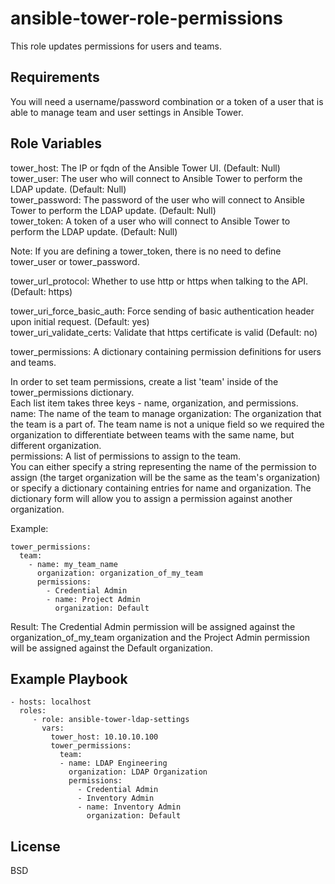 ansible-tower-role-permissions
=========

This role updates permissions for users and teams.

Requirements
------------

You will need a username/password combination or a token of a user that is able to manage team and user settings in Ansible Tower.

Role Variables
--------------

tower_host: The IP or fqdn of the Ansible Tower UI. (Default: Null) 
tower_user: The user who will connect to Ansible Tower to perform the LDAP update. (Default: Null)  
tower_password: The password of the user who will connect to Ansible Tower to perform the LDAP update. (Default: Null)  
tower_token: A token of a user who will connect to Ansible Tower to perform the LDAP update. (Default: Null)  

Note: If you are defining a tower_token, there is no need to define tower_user or tower_password.  

tower_url_protocol: Whether to use http or https when talking to the API. (Default: https)  

tower_uri_force_basic_auth: Force sending of basic authentication header upon initial request. (Default: yes)  
tower_uri_validate_certs: Validate that https certificate is valid (Default: no)  

tower_permissions: A dictionary containing permission definitions for users and teams.  

In order to set team permissions, create a list 'team' inside of the tower_permissions dictionary.  
Each list item takes three keys - name, organization, and permissions.  
name: The name of the team to manage
organization: The organization that the team is a part of.  The team name is not a unique field so we required the organization to differentiate between teams with the same name, but different organization.  
permissions: A list of permissions to assign to the team.  
You can either specify a string representing the name of the permission to assign (the target organization will be the same as the team's organization) or specify a dictionary containing entries for name and organization.  The dictionary form will allow you to assign a permission against another organization.  

Example:

    tower_permissions:
      team:
        - name: my_team_name
          organization: organization_of_my_team
          permissions:
            - Credential Admin
            - name: Project Admin
              organization: Default

Result: The Credential Admin permission will be assigned against the organization_of_my_team organization and the Project Admin permission will be assigned against the Default organization.



Example Playbook
----------------

    - hosts: localhost
      roles:
         - role: ansible-tower-ldap-settings
           vars:
             tower_host: 10.10.10.100
             tower_permissions:
               team:
               - name: LDAP Engineering
                 organization: LDAP Organization
                 permissions:
                   - Credential Admin
                   - Inventory Admin
                   - name: Inventory Admin
                     organization: Default

License
-------

BSD
